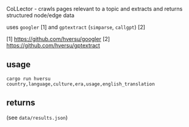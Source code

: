 CoLLector - crawls pages relevant to a topic and extracts and returns structured node/edge data

uses `googler` [1] and `gptextract` (`simparse`, `callgpt`) [2]

[1] https://github.com/hversu/googler
[2] https://github.com/hversu/gptextract

## usage

`cargo run hversu country,language,culture,era,usage,english_translation`

## returns

(see `data/results.json`)
